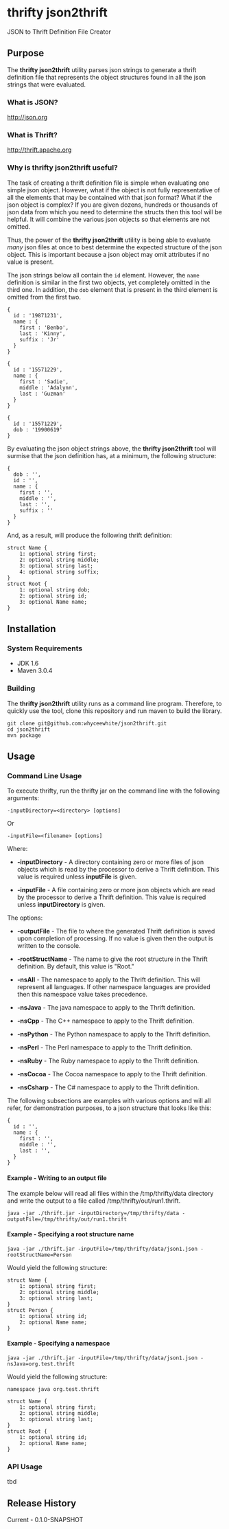 # thrifty json2thrift
JSON to Thrift Definition File Creator

## Purpose
The **thrifty json2thrift** utility parses json strings to generate a thrift definition file that represents the object structures found in all the json strings that were evaluated.

### What is JSON?
http://json.org

### What is Thrift?
http://thrift.apache.org

### Why is thrifty json2thrift useful?
The task of creating a thrift definition file is simple when evaluating one simple json object. However, what if the object is not fully representative of all the elements that may be contained with that json format? What if the json object is complex? If you are given dozens, hundreds or thousands of json data from which you need to determine the structs then this tool will be helpful. It will combine the various json objects so that elements are not omitted.

Thus, the power of the **thrifty json2thrift** utility is being able to evaluate *many* json files at once to best determine the expected structure of the json object. This is important because a json object may omit attributes if no value is present. 

The json strings below all contain the `id` element. However, the `name` definition is similar in the first two objects, yet completely omitted in the third one. In addition, the `dob` element that is present in the third element is omitted from the first two.

    {
      id : '19871231',
      name : {
        first : 'Benbo',
        last : 'Kinny',
        suffix : 'Jr'
      }
    }

    {
      id : '15571229',
      name : {
        first : 'Sadie',
        middle : 'Adalynn',
        last : 'Guzman'
      }
    }

    {
      id : '15571229',
      dob : '19900619'
    }


By evaluating the json object strings above, the **thrifty json2thrift** tool will surmise that the json definition has, at a minimum, the following structure:

    {
      dob : '',
      id : '',
      name : {
        first : '',
        middle : '',
        last : '',
        suffix : ''
      }
    }

And, as a result, will produce the following thrift definition:

    struct Name {
        1: optional string first;
        2: optional string middle;
        3: optional string last;
        4: optional string suffix;
    }
    struct Root {
        1: optional string dob;
        2: optional string id;
        3: optional Name name;
    }

## Installation
### System Requirements

* JDK 1.6
* Maven 3.0.4

### Building

The **thrifty json2thrift** utility runs as a command line program. Therefore, to quickly use the tool, clone this repository and run maven to build the library.

    git clone git@github.com:whyceewhite/json2thrift.git
    cd json2thrift
    mvn package
    

## Usage
### Command Line Usage
To execute thrifty, run the thrifty jar on the command line with the following arguments:

    -inputDirectory=<directory> [options]
Or

    -inputFile=<filename> [options]

Where:
* **-inputDirectory** - A directory containing zero or more files of json objects which is read by the processor to derive a Thrift definition. This value is required unless **inputFile** is given. 

* **-inputFile** - A file containing zero or more json objects which are read by the processor to derive a Thrift definition. This value is required unless **inputDirectory** is given.


The options:

* **-outputFile** - The file to where the generated Thrift definition is saved upon completion of processing. If no value is given then the output is written to the console.

* **-rootStructName** - The name to give the root structure in the Thrift definition. By default, this value is "Root."

* **-nsAll** - The namespace to apply to the Thrift definition. This will represent all languages. If other namespace languages are provided then this namespace value takes precedence.

* **-nsJava** - The java namespace to apply to the Thrift definition.

* **-nsCpp** - The C++ namespace to apply to the Thrift definition.

* **-nsPython** - The Python namespace to apply to the Thrift definition.

* **-nsPerl** - The Perl namespace to apply to the Thrift definition.

* **-nsRuby** - The Ruby namespace to apply to the Thrift definition.

* **-nsCocoa** - The Cocoa namespace to apply to the Thrift definition.

* **-nsCsharp** - The C# namespace to apply to the Thrift definition.


The following subsections are examples with various options and will all refer, for demonstration purposes, to a json structure that looks like this:

    {
      id : '',
      name : {
        first : '',
        middle : '',
        last : '',
      }
    }


#### Example - Writing to an output file

The example below will read all files within the /tmp/thrifty/data directory and write the output to a file called /tmp/thrifty/out/run1.thrift.

    java -jar ./thrift.jar -inputDirectory=/tmp/thrifty/data -outputFile=/tmp/thrifty/out/run1.thrift

#### Example - Specifying a root structure name

    java -jar ./thrift.jar -inputFile=/tmp/thrifty/data/json1.json -rootStructName=Person

Would yield the following structure:

    struct Name {
        1: optional string first;
        2: optional string middle;
        3: optional string last;
    }
    struct Person {
        1: optional string id;
        2: optional Name name;
    }

#### Example - Specifying a namespace

    java -jar ./thrift.jar -inputFile=/tmp/thrifty/data/json1.json -nsJava=org.test.thrift

Would yield the following structure:

    namespace java org.test.thrift
    
    struct Name {
        1: optional string first;
        2: optional string middle;
        3: optional string last;
    }
    struct Root {
        1: optional string id;
        2: optional Name name;
    }


### API Usage
tbd

## Release History
Current - 0.1.0-SNAPSHOT
